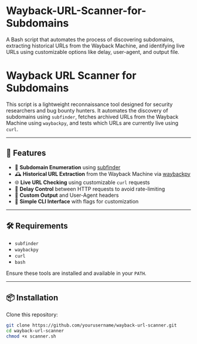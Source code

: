 # Wayback-URL-Scanner-for-Subdomains
A Bash script that automates the process of discovering subdomains, extracting historical URLs from the Wayback Machine, and identifying live URLs using customizable options like delay, user-agent, and output file.






# Wayback URL Scanner for Subdomains

This script is a lightweight reconnaissance tool designed for security researchers and bug bounty hunters. It automates the discovery of subdomains using `subfinder`, fetches archived URLs from the Wayback Machine using `waybackpy`, and tests which URLs are currently live using `curl`.

---

## 🚀 Features

- 🧠 **Subdomain Enumeration** using [subfinder](https://github.com/projectdiscovery/subfinder)
- 🕰️ **Historical URL Extraction** from the Wayback Machine via [waybackpy](https://github.com/akamhy/waybackpy)
- 🌐 **Live URL Checking** using customizable `curl` requests
- 🐌 **Delay Control** between HTTP requests to avoid rate-limiting
- 🧾 **Custom Output** and User-Agent headers
- 🔧 **Simple CLI Interface** with flags for customization

---

## 🛠️ Requirements

- `subfinder`
- `waybackpy`
- `curl`
- `bash`

Ensure these tools are installed and available in your `PATH`.

---

## 📦 Installation

Clone this repository:

```bash
git clone https://github.com/yourusername/wayback-url-scanner.git
cd wayback-url-scanner
chmod +x scanner.sh
